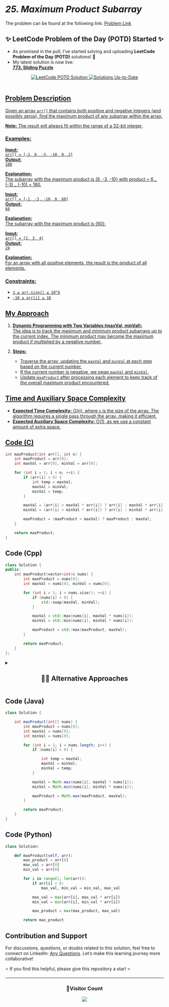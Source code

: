 # _25. Maximum Product Subarray_

The problem can be found at the following link: [Problem Link](https://www.geeksforgeeks.org/problems/maximum-product-subarray3604/1)

<div align="center">
  <h2>✨ LeetCode Problem of the Day (POTD) Started ✨</h2>
</div>

- As promised in the poll, I’ve started solving and uploading **LeetCode Problem of the Day (POTD)** solutions! 🎯
- My latest solution is now live:  
  **[773. Sliding Puzzle](https://github.com/Hunterdii/Leetcode-POTD/blob/main/November%202024%20Leetcode%20Solution/773.Sliding%20Puzzle.md)**

<div align="center">
  <a href="https://github.com/Hunterdii/Leetcode-POTD/blob/main/November%202024%20Leetcode%20Solution/773.Sliding%20Puzzle.md">
    <img src="https://img.shields.io/badge/LeetCode%20POTD-Solution%20Live-brightgreen?style=for-the-badge&logo=leetcode" alt="LeetCode POTD Solution" />
  </a>
  <a href="https://github.com/Hunterdii/Leetcode-POTD/blob/main/November%202024%20Leetcode%20Solution/773.Sliding%20Puzzle.md">
  <img src="https://img.shields.io/badge/Solutions-Up%20to%20Date-blue?style=for-the-badge" alt="Solutions Up-to-Date" />
</div>

<br/>

## Problem Description

Given an array `arr[]` that contains both positive and negative integers (and possibly zeros), find the maximum product of any subarray within the array.

**Note:** The result will always fit within the range of a 32-bit integer.

### Examples:

**Input:**  
`arr[] = [-2, 6, -3, -10, 0, 2]`  
**Output:**  
`180`

**Explanation:**  
The subarray with the maximum product is {6, -3, -10} with product = 6 _ (-3) _ (-10) = 180.

**Input:**  
`arr[] = [-1, -3, -10, 0, 60]`  
**Output:**  
`60`

**Explanation:**  
The subarray with the maximum product is {60}.

**Input:**  
`arr[] = [2, 3, 4]`  
**Output:**  
`24`

**Explanation:**  
For an array with all positive elements, the result is the product of all elements.

### Constraints:

- `1 ≤ arr.size() ≤ 10^6`
- `-10 ≤ arr[i] ≤ 10`

## My Approach

1. **Dynamic Programming with Two Variables (maxVal, minVal):**  
   The idea is to track the maximum and minimum product subarrays up to the current index. The minimum product may become the maximum product if multiplied by a negative number.

2. **Steps:**
   - Traverse the array, updating the `maxVal` and `minVal` at each step based on the current number.
   - If the current number is negative, we swap `maxVal` and `minVal`.
   - Update `maxProduct` after processing each element to keep track of the overall maximum product encountered.

## Time and Auxiliary Space Complexity

- **Expected Time Complexity:** O(n), where `n` is the size of the array. The algorithm requires a single pass through the array, making it efficient.
- **Expected Auxiliary Space Complexity:** O(1), as we use a constant amount of extra space.

## Code (C)

```c
int maxProduct(int arr[], int n) {
    int maxProduct = arr[0];
    int maxVal = arr[0], minVal = arr[0];

    for (int i = 1; i < n; ++i) {
        if (arr[i] < 0) {
            int temp = maxVal;
            maxVal = minVal;
            minVal = temp;
        }

        maxVal = (arr[i] > maxVal * arr[i]) ? arr[i] : maxVal * arr[i];
        minVal = (arr[i] < minVal * arr[i]) ? arr[i] : minVal * arr[i];

        maxProduct = (maxProduct > maxVal) ? maxProduct : maxVal;
    }

    return maxProduct;
}
```

## Code (Cpp)

```cpp
class Solution {
public:
    int maxProduct(vector<int>& nums) {
        int maxProduct = nums[0];
        int maxVal = nums[0], minVal = nums[0];

        for (int i = 1; i < nums.size(); ++i) {
            if (nums[i] < 0) {
                std::swap(maxVal, minVal);
            }

            maxVal = std::max(nums[i], maxVal * nums[i]);
            minVal = std::min(nums[i], minVal * nums[i]);

            maxProduct = std::max(maxProduct, maxVal);
        }

        return maxProduct;
    }
};
```

<details>
  <summary><h2 align='center'>👨‍💻 Alternative Approaches </h2></summary>

1.

```cpp
class Solution {
public:
    int maxProduct(vector<int>& arr) {
        int n = arr.size();
        int maxProduct = arr[0], maxVal = arr[0], minVal = arr[0];

        for (int i = 1; i < n; ++i) {
            int current = arr[i];

            if (current < 0) swap(maxVal, minVal);

            maxVal = max(current, maxVal * current);
            minVal = min(current, minVal * current);

            maxProduct = max(maxProduct, maxVal);
        }

        return maxProduct;
    }
};
```

2.

```cpp
class Solution {
public:
    int maxProduct(vector<int>& arr) {
        int n = arr.size();
        int maxProduct = arr[0], maxVal = arr[0], minVal = arr[0];

        for (int i = 1; i < n; ++i) {
            int current = arr[i];

            if (current < 0) {
                int temp = maxVal;
                maxVal = minVal;
                minVal = temp;
            }

            maxVal = (current > maxVal * current) ? current : maxVal * current;
            minVal = (current < minVal * current) ? current : minVal * current;

            if (maxVal > maxProduct) {
                maxProduct = maxVal;
            }
        }

        return maxProduct;
    }
};
```

</details>

## Code (Java)

```java
class Solution {

    int maxProduct(int[] nums) {
        int maxProduct = nums[0];
        int maxVal = nums[0];
        int minVal = nums[0];

        for (int i = 1; i < nums.length; i++) {
            if (nums[i] < 0) {

                int temp = maxVal;
                maxVal = minVal;
                minVal = temp;
            }

            maxVal = Math.max(nums[i], maxVal * nums[i]);
            minVal = Math.min(nums[i], minVal * nums[i]);

            maxProduct = Math.max(maxProduct, maxVal);
        }

        return maxProduct;
    }
}
```

## Code (Python)

```python
class Solution:

    def maxProduct(self, arr):
        max_product = arr[0]
        max_val = arr[0]
        min_val = arr[0]

        for i in range(1, len(arr)):
            if arr[i] < 0:
                max_val, min_val = min_val, max_val

            max_val = max(arr[i], max_val * arr[i])
            min_val = min(arr[i], min_val * arr[i])

            max_product = max(max_product, max_val)

        return max_product
```

## Contribution and Support

For discussions, questions, or doubts related to this solution, feel free to connect on LinkedIn: [Any Questions](https://www.linkedin.com/in/patel-hetkumar-sandipbhai-8b110525a/). Let’s make this learning journey more collaborative!

⭐ If you find this helpful, please give this repository a star! ⭐

---

<div align="center">
  <h3><b>📍Visitor Count</b></h3>
</div>

<p align="center">
  <img src="https://profile-counter.glitch.me/Hunterdii/count.svg" />
</p>
